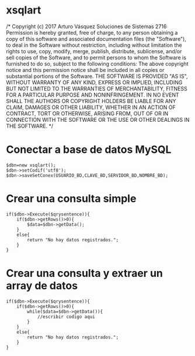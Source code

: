 # xsqlart

/*
	Copyright (c) 2017 Arturo Vásquez Soluciones de Sistemas 2716
	Permission is hereby granted, free of charge, to any person obtaining a copy of this software and associated documentation files (the "Software"), to deal in the Software without restriction, including without limitation the rights to use, copy, modify, merge, publish, distribute, sublicense, and/or sell copies of the Software, and to permit persons to whom the Software is furnished to do so, subject to the following conditions:
	The above copyright notice and this permission notice shall be included in all copies or substantial portions of the Software.
	THE SOFTWARE IS PROVIDED "AS IS", WITHOUT WARRANTY OF ANY KIND, EXPRESS OR IMPLIED, INCLUDING BUT NOT LIMITED TO THE WARRANTIES OF MERCHANTABILITY, FITNESS FOR A PARTICULAR PURPOSE AND NONINFRINGEMENT. IN NO EVENT SHALL THE AUTHORS OR COPYRIGHT HOLDERS BE LIABLE FOR ANY CLAIM, DAMAGES OR OTHER LIABILITY, WHETHER IN AN ACTION OF CONTRACT, TORT OR OTHERWISE, ARISING FROM, OUT OF OR IN CONNECTION WITH THE SOFTWARE OR THE USE OR OTHER DEALINGS IN THE SOFTWARE.
*/

# Conectar a base de datos MySQL
```
$dbn=new xsqlart();
$dbn->setCodif('utf8');
$dbn->saveSetConex(USUARIO_BD,CLAVE_BD,SERVIDOR_BD,NOMBRE_BD);
```

# Crear una consulta simple
```
if($dbn->Execute($qrysentence)){
	if($dbn->getRows()>0){
		$data=$dbn->getData();
	}
	else{
		return "No hay datos registrados.";
	}
}
```

# Crear una consulta y extraer un array de datos
```
if($dbn->Execute($qrysentence)){
	if($dbn->getRows()>0){
		while($data=$dbn->getData()){
			//escribir codigo aqui
		}
	}
	else{
		return "No hay datos registrados.";
	}
}
```